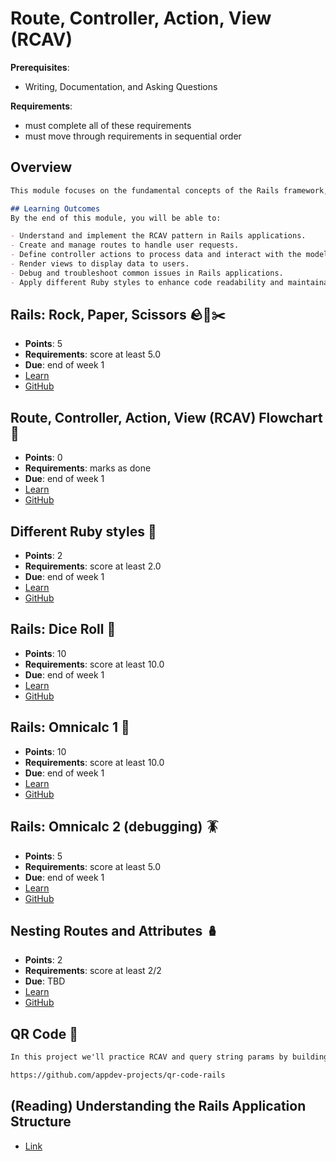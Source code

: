 # Route, Controller, Action, View (RCAV)

**Prerequisites**:
- Writing, Documentation, and Asking Questions

**Requirements**:
- must complete all of these requirements
- must move through requirements in sequential order

## Overview
```md
This module focuses on the fundamental concepts of the Rails framework, specifically the Route, Controller, Action, View (RCAV) pattern. Understanding RCAV is crucial for building robust web applications, as it defines how user requests are handled and processed in Rails. Through a series of hands-on projects and readings, you will learn how to create routes, define controller actions, and render views effectively.

## Learning Outcomes
By the end of this module, you will be able to:

- Understand and implement the RCAV pattern in Rails applications.
- Create and manage routes to handle user requests.
- Define controller actions to process data and interact with the model.
- Render views to display data to users.
- Debug and troubleshoot common issues in Rails applications.
- Apply different Ruby styles to enhance code readability and maintainability.
```

## Rails: Rock, Paper, Scissors 🪨🧻✂️
- **Points**: 5
- **Requirements**: score at least 5.0
- **Due**: end of week 1
- [Learn](https://learn.firstdraft.com/lessons/119)
- [GitHub](https://github.com/appdev-lessons/rails-rps)

## Route, Controller, Action, View (RCAV) Flowchart 🚏
- **Points**: 0
- **Requirements**: marks as done
- **Due**: end of week 1
- [Learn](https://learn.firstdraft.com/lessons/120)
- [GitHub](https://github.com/appdev-lessons/rcav-flowchart)

## Different Ruby styles 💎
- **Points**: 2
- **Requirements**: score at least 2.0
- **Due**: end of week 1
- [Learn](https://learn.firstdraft.com/lessons/116)
- [GitHub](https://github.com/appdev-lessons/optional-syntaxes-in-ruby)

## Rails: Dice Roll 🎲
- **Points**: 10
- **Requirements**: score at least 10.0
- **Due**: end of week 1
- [Learn](https://learn.firstdraft.com/lessons/122)
- [GitHub](https://github.com/appdev-lessons/rails-dice-dynamic-routes)

## Rails: Omnicalc 1 🧮
- **Points**: 10
- **Requirements**: score at least 10.0
- **Due**: end of week 1
- [Learn](https://learn.firstdraft.com/lessons/123)
- [GitHub](https://github.com/appdev-lessons/rails-omnicalc-1)

## Rails: Omnicalc 2 (debugging) 🪳
- **Points**: 5
- **Requirements**: score at least 5.0
- **Due**: end of week 1
- [Learn](https://learn.firstdraft.com/lessons/124)
- [GitHub](https://github.com/appdev-lessons/rails-omnicalc-2)

<!-- TODO: maybe move later? -->
## Nesting Routes and Attributes 🪆
- **Points**: 2
- **Requirements**: score at least 2/2
- **Due**: TBD
- [Learn](https://learn.firstdraft.com/lessons/433-rails-nesting)
- [GitHub](https://github.com/DPI-WE/rails-nesting)

<!-- TODO: make optional? -->
<!-- Target url isn't working -->
## QR Code 🤳
```md
In this project we'll practice RCAV and query string params by building a web-based QR code generator.

https://github.com/appdev-projects/qr-code-rails
```

## (Reading) Understanding the Rails Application Structure
- [Link](https://hackernoon.com/understanding-your-rails-application-structure-r8w32xj)
